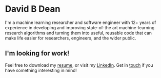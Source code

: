 # David B Dean

I'm a machine learning researcher and software engineer with 12+ years
of experience in developing and improving state-of-the art
machine-learning research algorithms and turning them into useful,
reusable code that can make life easier for researchers, engineers,
and the wider public.

## I'm looking for work!

Feel free to download my [resume][resume], or visit my
[LinkedIn][linkedin]. Get in [touch][email] if you have something
interesting in mind!

[resume]: /David%20Dean%20Resume%202017.pdf
[linkedin]: http://linkedin.com/in/davidbdean
[email]: mailto:ddean@ieee.org
